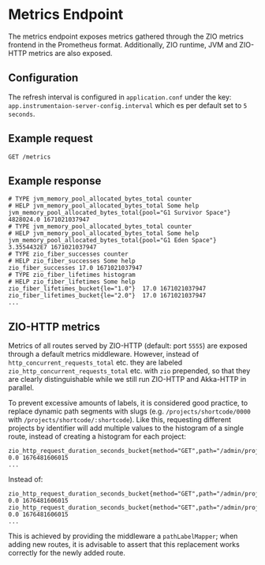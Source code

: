 <!---
 * Copyright © 2021 - 2023 Swiss National Data and Service Center for the Humanities and/or DaSCH Service Platform contributors.
 * SPDX-License-Identifier: Apache-2.0
-->

# Metrics Endpoint

The metrics endpoint exposes metrics gathered through the ZIO metrics frontend in the Prometheus
format. Additionally, ZIO runtime, JVM and ZIO-HTTP metrics are also exposed.

## Configuration

The refresh interval is configured in `application.conf` under the key: `app.instrumentaion-server-config.interval`
which es per default set to `5 seconds`.


## Example request

`GET /metrics`


## Example response

```text
# TYPE jvm_memory_pool_allocated_bytes_total counter
# HELP jvm_memory_pool_allocated_bytes_total Some help
jvm_memory_pool_allocated_bytes_total{pool="G1 Survivor Space"}  4828024.0 1671021037947
# TYPE jvm_memory_pool_allocated_bytes_total counter
# HELP jvm_memory_pool_allocated_bytes_total Some help
jvm_memory_pool_allocated_bytes_total{pool="G1 Eden Space"}  3.3554432E7 1671021037947
# TYPE zio_fiber_successes counter
# HELP zio_fiber_successes Some help
zio_fiber_successes 17.0 1671021037947
# TYPE zio_fiber_lifetimes histogram
# HELP zio_fiber_lifetimes Some help
zio_fiber_lifetimes_bucket{le="1.0"}  17.0 1671021037947
zio_fiber_lifetimes_bucket{le="2.0"}  17.0 1671021037947
...
```

## ZIO-HTTP metrics

Metrics of all routes served by ZIO-HTTP (default: port `5555`) are exposed through a default metrics middleware. 
However, instead of `http_concurrent_requests_total` etc. they are labeled `zio_http_concurrent_requests_total` etc.
with `zio` prepended, so that they are clearly distinguishable while we still run ZIO-HTTP and Akka-HTTP in parallel. 

To prevent excessive amounts of labels, it is considered good practice, 
to replace dynamic path segments with slugs (e.g. `/projects/shortcode/0000` with `/projects/shortcode/:shortcode`). 
Like this, requesting different projects by identifier will add multiple values to the histogram of a single route,
instead of creating a histogram for each project:

```
zio_http_request_duration_seconds_bucket{method="GET",path="/admin/projects/shortcode/:shortcode",status="200",le="0.005"} 0.0 1676481606015
...
```

Instead of:

```
zio_http_request_duration_seconds_bucket{method="GET",path="/admin/projects/shortcode/0000",status="200",le="0.005"} 0.0 1676481606015
zio_http_request_duration_seconds_bucket{method="GET",path="/admin/projects/shortcode/0001",status="200",le="0.005"} 0.0 1676481606015
...
```

This is achieved by providing the middleware a `pathLabelMapper`;
when adding new routes, it is advisable to assert that this replacement works correctly for the newly added route.
